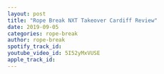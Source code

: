 ```yaml
---
layout: post
title: "Rope Break NXT Takeover Cardiff Review"
date: 2019-09-05
categories: rope-break
author: rope-break
spotify_track_id: 
youtube_video_id: 5I52yMxVUSE
apple_track_id: 
---
```

